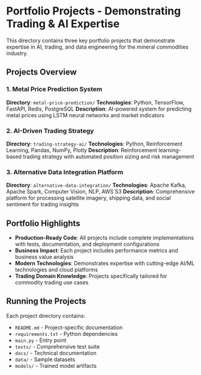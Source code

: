 # Portfolio Projects - Demonstrating Trading & AI Expertise

This directory contains three key portfolio projects that demonstrate expertise in AI, trading, and data engineering for the mineral commodities industry.

## Projects Overview

### 1. Metal Price Prediction System
**Directory**: `metal-price-prediction/`
**Technologies**: Python, TensorFlow, FastAPI, Redis, PostgreSQL
**Description**: AI-powered system for predicting metal prices using LSTM neural networks and market indicators

### 2. AI-Driven Trading Strategy
**Directory**: `trading-strategy-ai/`
**Technologies**: Python, Reinforcement Learning, Pandas, NumPy, Plotly
**Description**: Reinforcement learning-based trading strategy with automated position sizing and risk management

### 3. Alternative Data Integration Platform
**Directory**: `alternative-data-integration/`
**Technologies**: Apache Kafka, Apache Spark, Computer Vision, NLP, AWS S3
**Description**: Comprehensive platform for processing satellite imagery, shipping data, and social sentiment for trading insights

## Portfolio Highlights

- **Production-Ready Code**: All projects include complete implementations with tests, documentation, and deployment configurations
- **Business Impact**: Each project includes performance metrics and business value analysis
- **Modern Technologies**: Demonstrates expertise with cutting-edge AI/ML technologies and cloud platforms
- **Trading Domain Knowledge**: Projects specifically tailored for commodity trading use cases

## Running the Projects

Each project directory contains:
- `README.md` - Project-specific documentation
- `requirements.txt` - Python dependencies
- `main.py` - Entry point
- `tests/` - Comprehensive test suite
- `docs/` - Technical documentation
- `data/` - Sample datasets
- `models/` - Trained model artifacts